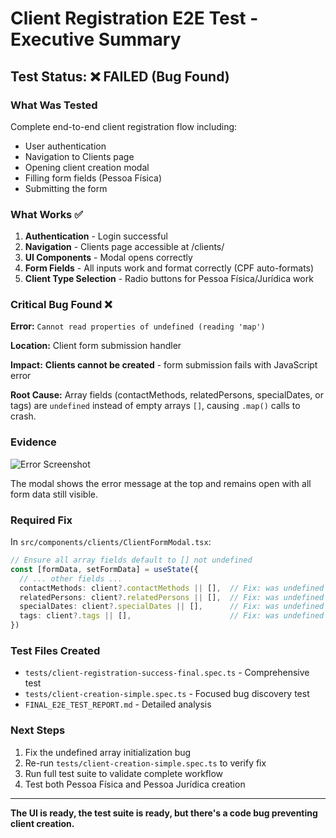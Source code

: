 # Client Registration E2E Test - Executive Summary

## Test Status: ❌ FAILED (Bug Found)

### What Was Tested
Complete end-to-end client registration flow including:
- User authentication
- Navigation to Clients page  
- Opening client creation modal
- Filling form fields (Pessoa Física)
- Submitting the form

### What Works ✅
1. **Authentication** - Login successful
2. **Navigation** - Clients page accessible at /clients/
3. **UI Components** - Modal opens correctly
4. **Form Fields** - All inputs work and format correctly (CPF auto-formats)
5. **Client Type Selection** - Radio buttons for Pessoa Física/Jurídica work

### Critical Bug Found ❌

**Error:** `Cannot read properties of undefined (reading 'map')`

**Location:** Client form submission handler

**Impact:** **Clients cannot be created** - form submission fails with JavaScript error

**Root Cause:** Array fields (contactMethods, relatedPersons, specialDates, or tags) are `undefined` instead of empty arrays `[]`, causing `.map()` calls to crash.

### Evidence
![Error Screenshot](tests/screenshots/simple-06-client-not-found.png)

The modal shows the error message at the top and remains open with all form data still visible.

### Required Fix

In `src/components/clients/ClientFormModal.tsx`:

```typescript
// Ensure all array fields default to [] not undefined
const [formData, setFormData] = useState({
  // ... other fields ...
  contactMethods: client?.contactMethods || [],  // Fix: was undefined
  relatedPersons: client?.relatedPersons || [],  // Fix: was undefined  
  specialDates: client?.specialDates || [],      // Fix: was undefined
  tags: client?.tags || [],                      // Fix: was undefined
})
```

### Test Files Created
- `tests/client-registration-success-final.spec.ts` - Comprehensive test
- `tests/client-creation-simple.spec.ts` - Focused bug discovery test  
- `FINAL_E2E_TEST_REPORT.md` - Detailed analysis

### Next Steps
1. Fix the undefined array initialization bug
2. Re-run `tests/client-creation-simple.spec.ts` to verify fix
3. Run full test suite to validate complete workflow
4. Test both Pessoa Física and Pessoa Jurídica creation

---

**The UI is ready, the test suite is ready, but there's a code bug preventing client creation.**
